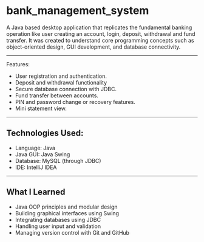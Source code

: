 # bank_management_system

A Java based desktop application that replicates the fundamental banking operation like user creating an account, login, deposit, withdrawal and fund transfer.
It was created to understand core programming concepts such as object-oriented design, GUI development, and database connectivity. 

---

Features: 
  - User registration and authentication.
  - Deposit and withdrawal functionality
  - Secure database connection with JDBC.
  - Fund transfer between accounts.
  - PIN and password change or recovery features.
  - Mini statement view.

---

## Technologies Used:   
  - Language: Java
  - Java GUI: Java Swing
  - Database: MySQL (through JDBC)
  - IDE: IntelliJ IDEA

---

## What I Learned
  - Java OOP principles and modular design  
  - Building graphical interfaces using Swing  
  - Integrating databases using JDBC  
  - Handling user input and validation  
  - Managing version control with Git and GitHub 
